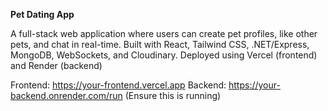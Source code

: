 **Pet Dating App**

A full-stack web application where users can create pet profiles, like other pets, and chat in real-time. Built with React, Tailwind CSS, .NET/Express, MongoDB, WebSockets, and Cloudinary.
Deployed using Vercel (frontend) and Render (backend)

Frontend: https://your-frontend.vercel.app
Backend: https://your-backend.onrender.com/run (Ensure this is running)


